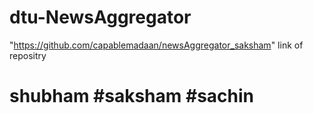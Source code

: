 # dtu-NewsAggregator
"https://github.com/capablemadaan/newsAggregator_saksham"
link of repositry
# shubham #saksham #sachin
